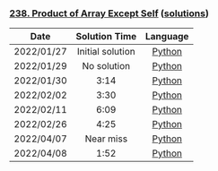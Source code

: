 ### [238. Product of Array Except Self](https://leetcode.com/problems/product-of-array-except-self/) ([solutions](https://github.com/pete-debiase/Comprog/blob/main/Solutions/238.%20Product%20of%20Array%20Except%20Self/))

|    Date    |  Solution Time   |                                                                           Language                                                                           |
|:----------:|:----------------:|:------------------------------------------------------------------------------------------------------------------------------------------------------------:|
| 2022/01/27 | Initial solution |      [Python](https://github.com/pete-debiase/Comprog/blob/main/Solutions/238.%20Product%20of%20Array%20Except%20Self/product_of_array_except_self.py)       |
| 2022/01/29 |   No solution    | [Python](https://github.com/pete-debiase/Comprog/blob/main/Solutions/238.%20Product%20of%20Array%20Except%20Self/product_of_array_except_self_2022-01-29.py) |
| 2022/01/30 |       3:14       | [Python](https://github.com/pete-debiase/Comprog/blob/main/Solutions/238.%20Product%20of%20Array%20Except%20Self/product_of_array_except_self_2022-01-30.py) |
| 2022/02/02 |       3:30       | [Python](https://github.com/pete-debiase/Comprog/blob/main/Solutions/238.%20Product%20of%20Array%20Except%20Self/product_of_array_except_self_2022-02-02.py) |
| 2022/02/11 |       6:09       | [Python](https://github.com/pete-debiase/Comprog/blob/main/Solutions/238.%20Product%20of%20Array%20Except%20Self/product_of_array_except_self_2022-02-11.py) |
| 2022/02/26 |       4:25       | [Python](https://github.com/pete-debiase/Comprog/blob/main/Solutions/238.%20Product%20of%20Array%20Except%20Self/product_of_array_except_self_2022-02-26.py) |
| 2022/04/07 |    Near miss     | [Python](https://github.com/pete-debiase/Comprog/blob/main/Solutions/238.%20Product%20of%20Array%20Except%20Self/product_of_array_except_self_2022-04-07.py) |
| 2022/04/08 |       1:52       | [Python](https://github.com/pete-debiase/Comprog/blob/main/Solutions/238.%20Product%20of%20Array%20Except%20Self/product_of_array_except_self_2022-04-08.py) |
